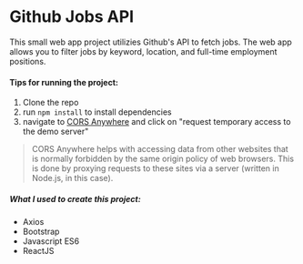 # Github Jobs API

This small web app project utilizies Github's API to fetch jobs. The web app allows you to filter jobs by keyword, location, and full-time employment positions.

#### Tips for running the project:

1. Clone the repo
2. run `npm install` to install dependencies
3. navigate to [CORS Anywhere](https://cors-anywhere.herokuapp.com/corsdemo) and click on "request temporary access to the demo server"

> CORS Anywhere helps with accessing data from other websites that is normally forbidden by the same origin policy of web browsers. This is done by proxying requests to these sites via a server (written in Node.js, in this case).

##### What I used to create this project:

- Axios
- Bootstrap
- Javascript ES6
- ReactJS
